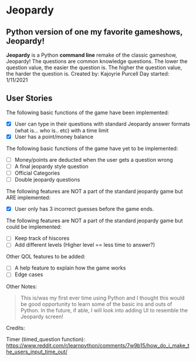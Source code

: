 # Jeopardy


Python version of one my favorite gameshows, Jeopardy!
-----------------------------------------------------
**Jeopardy** is a Python **command line** remake of the classic gameshow, Jeopardy!
The questions are common knowledge questions. The lower the question value, the easier the question is. The higher the question value, the harder the question is.
Created by: Kajoyrie Purcell
Day started: 1/11/2021

## User Stories

The following basic functions of the game have been implemented:
* [x] User can type in their questions with standard Jeopardy answer formats (what is... who is.. etc) with a time limit
* [x] User has a point/money balance

The following basic functions of the game have yet to be implemented:
* [ ] Money/points are deducted when the user gets a question wrong
* [ ] A final jeopardy style question
* [ ] Official Categories
* [ ] Double jeopardy questions

The following features are NOT a part of the standard jeopardy game but ARE implemented:
* [x] User only has 3 incorrect guesses before the game ends.

The following features are NOT a part of the standard jeopardy game but could be implemented:
* [ ] Keep track of hiscores
* [ ] Add different levels (Higher level == less time to answer?)

Other QOL features to be added:
* [ ] A help feature to explain how the game works
* [ ] Edge cases

Other Notes:
> This is/was my first ever time using Python and I thought this would be good opportunity to learn some of the basic ins and outs of Python.
> In the future, if able, I will look into adding UI to resemble the Jeopardy screen!


Credits:

Timer (timed_question function):
https://www.reddit.com/r/learnpython/comments/7w9b15/how_do_i_make_the_users_input_time_out/

